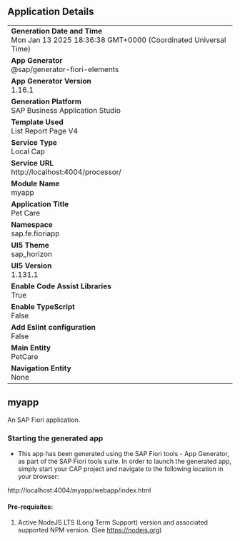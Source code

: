 ## Application Details
|               |
| ------------- |
|**Generation Date and Time**<br>Mon Jan 13 2025 18:36:38 GMT+0000 (Coordinated Universal Time)|
|**App Generator**<br>@sap/generator-fiori-elements|
|**App Generator Version**<br>1.16.1|
|**Generation Platform**<br>SAP Business Application Studio|
|**Template Used**<br>List Report Page V4|
|**Service Type**<br>Local Cap|
|**Service URL**<br>http://localhost:4004/processor/|
|**Module Name**<br>myapp|
|**Application Title**<br>Pet Care|
|**Namespace**<br>sap.fe.fioriapp|
|**UI5 Theme**<br>sap_horizon|
|**UI5 Version**<br>1.131.1|
|**Enable Code Assist Libraries**<br>True|
|**Enable TypeScript**<br>False|
|**Add Eslint configuration**<br>False|
|**Main Entity**<br>PetCare|
|**Navigation Entity**<br>None|

## myapp

An SAP Fiori application.

### Starting the generated app

-   This app has been generated using the SAP Fiori tools - App Generator, as part of the SAP Fiori tools suite.  In order to launch the generated app, simply start your CAP project and navigate to the following location in your browser:

http://localhost:4004/myapp/webapp/index.html

#### Pre-requisites:

1. Active NodeJS LTS (Long Term Support) version and associated supported NPM version.  (See https://nodejs.org)


